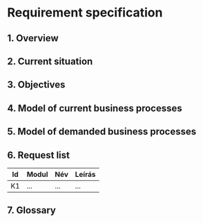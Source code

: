 # Requirement specification

## 1. Overview

## 2. Current situation

## 3. Objectives

## 4. Model of current business processes

## 5. Model of demanded business processes

## 6. Request list

| Id | Modul | Név | Leírás |
| :---: | --- | --- | --- |
| K1 | ... | ... | ... |

## 7. Glossary